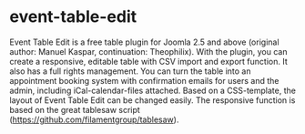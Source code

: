 # event-table-edit
Event Table Edit is a free table plugin for Joomla 2.5 and above (original author: Manuel Kaspar, continuation: Theophilix). With the plugin, you can create a responsive, editable table with CSV import and export function. It also has a full rights management. You can  turn the table into an appointment booking system with confirmation emails for users and the admin, including iCal-calendar-files attached. Based on a CSS-template, the layout of Event Table Edit can be changed easily. The responsive function is based on the great tablesaw script (https://github.com/filamentgroup/tablesaw).
